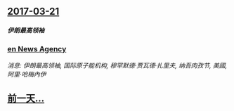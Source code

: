 ## [2017-03-21](/news/2017/03/21/index.md)

##### 伊朗最高领袖
### [en News Agency ](/news/2017/03/21/en-News-Agency.md)
_消息: 伊朗最高领袖, 国际原子能机构, 穆罕默德·贾瓦德·扎里夫, 纳吾肉孜节, 美國, 阿里·哈梅內伊_

## [前一天...](/news/2017/03/20/index.md)

